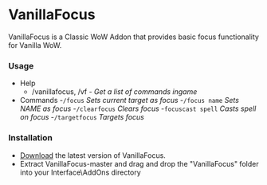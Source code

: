 # VanillaFocus
VanillaFocus is a Classic WoW Addon that provides basic focus functionality for Vanilla WoW.

### Usage
- Help
  - /vanillafocus, /vf - <i>Get a list of commands ingame</i>
- Commands
  -`/focus` <i>Sets current target as focus</i>
  -`/focus name` <i> Sets NAME as focus</i>
  -`/clearfocus` <i>Clears focus</i>
  -`focuscast spell` <i>Casts spell on focus</i>
  -`/targetfocus` <i>Targets focus</i>

### Installation
- [Download](https://github.com/rowin1/VanillaFocus/archive/master.zip) the latest version of VanillaFocus.
- Extract VanillaFocus-master and drag and drop the "VanillaFocus" folder into your Interface\AddOns directory
